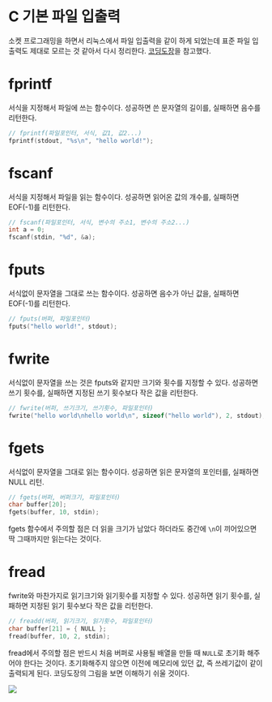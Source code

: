 # C 기본 파일 입출력

소켓 프로그래밍을 하면서 리눅스에서 파일 입출력을 같이 하게 되었는데 표준 파일 입출력도 제대로 모르는 것 같아서 다시 정리한다. [코딩도장](https://dojang.io/mod/page/view.php?id=607)을 참고했다.

# fprintf

서식을 지정해서 파일에 쓰는 함수이다. 성공하면 쓴 문자열의 길이를, 실패하면 음수를 리턴한다.

```c
// fprintf(파일포인터, 서식, 값1, 값2...)
fprintf(stdout, "%s\n", "hello world!");
```

# fscanf

서식을 지정해서 파일을 읽는 함수이다. 성공하면 읽어온 값의 개수를, 실패하면 EOF(-1)를 리턴한다.

```c
// fscanf(파일포인터, 서식, 변수의 주소1, 변수의 주소2...)
int a = 0;
fscanf(stdin, "%d", &a);
```

# fputs

서식없이 문자열을 그대로 쓰는 함수이다. 성공하면 음수가 아닌 값을, 실패하면 EOF(-1)를 리턴한다.

```c
// fputs(버퍼, 파일포인터)
fputs("hello world!", stdout);
```

# fwrite

서식없이 문자열을 쓰는 것은 fputs와 같지만 크기와 횟수를 지정할 수 있다. 성공하면 쓰기 횟수를, 실패하면 지정된 쓰기 횟수보다 작은 값을 리턴한다.

```c
// fwrite(버퍼, 쓰기크기, 쓰기횟수, 파일포인터)
fwrite("hello world\nhello world\n", sizeof("hello world"), 2, stdout);
```

# fgets

서식없이 문자열을 그대로 읽는 함수이다. 성공하면 읽은 문자열의 포인터를, 실패하면 NULL 리턴.

```c
// fgets(버퍼, 버퍼크기, 파일포인터)
char buffer[20];
fgets(buffer, 10, stdin);
```

fgets 함수에서 주의할 점은 더 읽을 크기가 남았다 하더라도 중간에 `\n`이 끼어있으면 딱 그때까지만 읽는다는 것이다.

# fread

fwrite와 마찬가지로 읽기크기와 읽기횟수를 지정할 수 있다. 성공하면 읽기 횟수를, 실패하면 지정된 읽기 횟수보다 작은 값을 리턴한다.

```c
// freadd(버퍼, 읽기크기, 읽기횟수, 파일포인터)
char buffer[21] = { NULL };
fread(buffer, 10, 2, stdin);
```

fread에서 주의할 점은 반드시 처음 버퍼로 사용될 배열을 만들 때 `NULL`로 초기화 해주어야 한다는 것이다. 초기화해주지 않으면 이전에 메모리에 있던 값, 즉 쓰레기값이 같이 출력되게 된다. 코딩도장의 그림을 보면 이해하기 쉬울 것이다.

<img src="https://dojang.io/pluginfile.php/674/mod_page/content/31/unit70-6.png">